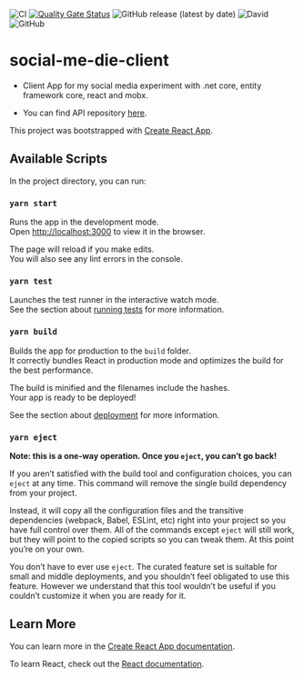 ![CI](https://github.com/canyener/social-me-die-client/workflows/CI/badge.svg)
[![Quality Gate Status](https://sonarcloud.io/api/project_badges/measure?project=canyener_social-me-die-client&metric=alert_status)](https://sonarcloud.io/dashboard?id=canyener_social-me-die-client)
![GitHub release (latest by date)](https://img.shields.io/github/v/release/canyener/social-me-die-client?label=latest-release)
![David](https://img.shields.io/david/canyener/social-me-die-client)
![GitHub](https://img.shields.io/github/license/canyener/social-me-die)

# social-me-die-client

- Client App for my social media experiment with .net core, entity framework core, react and mobx.

- You can find API repository [here](https://github.com/canyener/social-me-die).

This project was bootstrapped with [Create React App](https://github.com/facebook/create-react-app).

## Available Scripts

In the project directory, you can run:

### `yarn start`

Runs the app in the development mode.<br />
Open [http://localhost:3000](http://localhost:3000) to view it in the browser.

The page will reload if you make edits.<br />
You will also see any lint errors in the console.

### `yarn test`

Launches the test runner in the interactive watch mode.<br />
See the section about [running tests](https://facebook.github.io/create-react-app/docs/running-tests) for more information.

### `yarn build`

Builds the app for production to the `build` folder.<br />
It correctly bundles React in production mode and optimizes the build for the best performance.

The build is minified and the filenames include the hashes.<br />
Your app is ready to be deployed!

See the section about [deployment](https://facebook.github.io/create-react-app/docs/deployment) for more information.

### `yarn eject`

**Note: this is a one-way operation. Once you `eject`, you can’t go back!**

If you aren’t satisfied with the build tool and configuration choices, you can `eject` at any time. This command will remove the single build dependency from your project.

Instead, it will copy all the configuration files and the transitive dependencies (webpack, Babel, ESLint, etc) right into your project so you have full control over them. All of the commands except `eject` will still work, but they will point to the copied scripts so you can tweak them. At this point you’re on your own.

You don’t have to ever use `eject`. The curated feature set is suitable for small and middle deployments, and you shouldn’t feel obligated to use this feature. However we understand that this tool wouldn’t be useful if you couldn’t customize it when you are ready for it.

## Learn More

You can learn more in the [Create React App documentation](https://facebook.github.io/create-react-app/docs/getting-started).

To learn React, check out the [React documentation](https://reactjs.org/).

